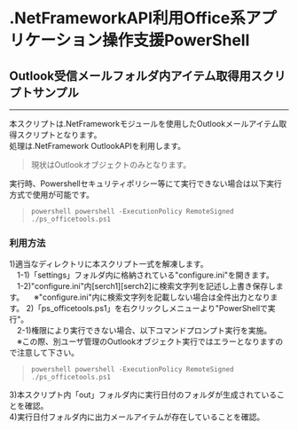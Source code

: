 # .NetFrameworkAPI利用Office系アプリケーション操作支援PowerShell
## Outlook受信メールフォルダ内アイテム取得用スクリプトサンプル

---
本スクリプトは.NetFrameworkモジュールを使用したOutlookメールアイテム取得スクリプトとなります。  
処理は.NetFramework OutlookAPIを利用します。  
> 現状はOutlookオブジェクトのみとなります。
  
実行時、Powershellセキュリティポリシー等にて実行できない場合は以下実行方式で使用が可能です。

> ` powershell
> powershell -ExecutionPolicy RemoteSigned ./ps_officetools.ps1
> `

### 利用方法
1)適当なディレクトリに本スクリプト一式を解凍します。  
　1-1)「settings」フォルダ内に格納されている"configure.ini"を開きます。 
　1-2)"configure.ini"内[serch1][serch2]に検索文字列を記述し上書き保存します。 
　※"configure.ini"内に検索文字列を記載しない場合は全件出力となります。 
2)「ps_officetools.ps1」を右クリックしメニューより"PowerShellで実行"。  
　2-1)権限により実行できない場合、以下コマンドプロンプト実行を実施。  
　※この際、別ユーザ管理のOutlookオブジェクト実行ではエラーとなりますので注意して下さい。  
> ` powershell
> powershell -ExecutionPolicy RemoteSigned ./ps_officetools.ps1
> `

3)本スクリプト内「out」フォルダ内に実行日付のフォルダが生成されていることを確認。  
4)実行日付フォルダ内に出力メールアイテムが存在していることを確認。  
